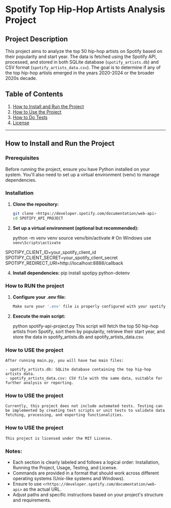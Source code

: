 # Spotify Top Hip-Hop Artists Analysis Project

## Project Description

This project aims to analyze the top 50 hip-hop artists on Spotify based on their popularity and start year. The data is fetched using the Spotify API, processed, and stored in both SQLite database (`spotify_artists.db`) and CSV format (`spotify_artists_data.csv`). The goal is to determine if any of the top hip-hop artists emerged in the years 2020-2024 or the broader 2020s decade.

## Table of Contents

1. [How to Install and Run the Project](#how-to-install-and-run-the-project)
2. [How to Use the Project](#how-to-use-the-project)
3. [How to Do Tests](#how-to-do-tests)
4. [License](#license)

---

## How to Install and Run the Project

### Prerequisites

Before running the project, ensure you have Python installed on your system. You'll also need to set up a virtual environment (venv) to manage dependencies.

### Installation

1. **Clone the repository:**

   ```bash
   git clone <https://developer.spotify.com/documentation/web-api>
   cd SPOTIFY_API_PROJECT

2. **Set up a virtual environment (optional but recommended):**

    python -m venv venv
source venv/bin/activate   # On Windows use `venv\Scripts\activate`

SPOTIPY_CLIENT_ID=your_spotify_client_id
SPOTIPY_CLIENT_SECRET=your_spotify_client_secret
SPOTIPY_REDIRECT_URI=http://localhost:8888/callback


4. **Install dependencies:**
    pip install spotipy python-dotenv



### How to RUN the project

1. **Configure your .env file:**

   ```bash
   Make sure your '.env' file is properly configured with your spotify client credentials.

2. **Execute the main script:**

    python spotify-api-project.py
    This script will fetch the top 50 hip-hop artists from Spotify, sort them by popularity, retrieve their start year, and store the data in spotify_artists.db and spotify_artists_data.csv.


### How to USE the project

    After running main.py, you will have two main files:

    - spotify_artists.db: SQLite database containing the top hip-hop artists data.
    - spotify_artists_data.csv: CSV file with the same data, suitable for further analysis or reporting.


### How to USE the project

    Currently, this project does not include automated tests. Testing can be implemented by creating test scripts or unit tests to validate data fetching, processing, and exporting functionalities.


### How to USE the project

    This project is licensed under the MIT License.


### Notes:
- Each section is clearly labeled and follows a logical order: Installation, Running the Project, Usage, Testing, and License.
- Commands are provided in a format that should work across different operating systems (Unix-like systems and Windows).
- Ensure to use `<rhttps://developer.spotify.com/documentation/web-api>` as the actual URL.
- Adjust paths and specific instructions based on your project's structure and requirements.


